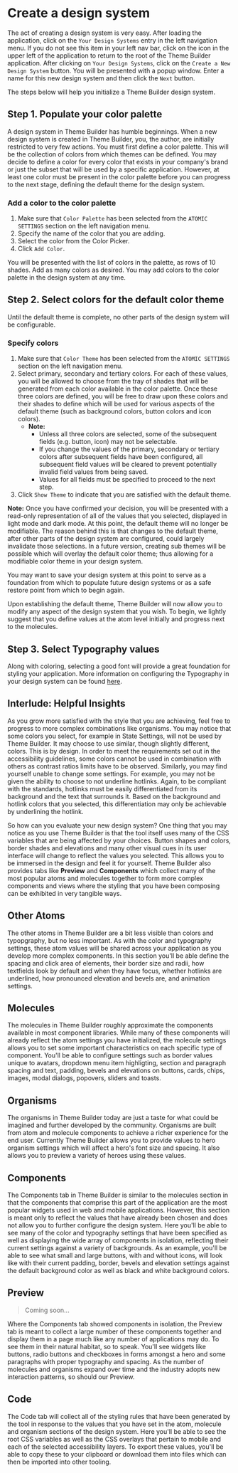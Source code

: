 # Create a design system

The act of creating a design system is very easy.  After loading the application, click on the `Your Design Systems` entry in the left navigation menu.  If you do not see this item in your left nav bar, click on the icon in the upper left of the application to return to the root of the Theme Builder application.  After clicking on `Your Design Systems`, click on the `Create a New Design System` button.  You will be presented with a popup window.  Enter a name for this new design system and then click the `Next` button.

The steps below will help you initialize a Theme Builder design system.

## Step 1. Populate your color palette

A design system in Theme Builder has humble beginnings.  When a new design system is created in Theme Builder, you, the author, are initially restricted to very few actions.  You must first define a color palette.  This will be the collection of colors from which themes can be defined.  You may decide to define a color for every color that exists in your company's brand or just the subset that will be used by a specific application.  However, at least one color must be present in the color palette before you can progress to the next stage, defining the default theme for the design system.

### Add a color to the color palette

1. Make sure that `Color Palette` has been selected from the `ATOMIC SETTINGS` section on the left navigation menu.
2. Specify the name of the color that you are adding.
3. Select the color from the Color Picker.
4. Click `Add Color`.

You will be presented with the list of colors in the palette, as rows of 10 shades.  Add as many colors as desired.  You may add colors to the color palette in the design system at any time.

## Step 2. Select colors for the default color theme

Until the default theme is complete, no other parts of the design system will be configurable.

### Specify colors

1. Make sure that `Color Theme` has been selected from the `ATOMIC SETTINGS` section on the left navigation menu.
2. Select primary, secondary and tertiary colors.  For each of these values, you will be allowed to choose from the tray of shades that will be generated from each color available in the color palette.  Once these three colors are defined, you will be free to draw upon these colors and their shades to define which will be used for various aspects of the default theme (such as background colors, button colors and icon colors).
    * **Note:**
        * Unless all three colors are selected, some of the subsequent fields (e.g. button, icon) may not be selectable.
        * If you change the values of the primary, secondary or tertiary colors after subsequent fields have been configured, all subsequent field values will be cleared to prevent potentially invalid field values from being saved.
        * Values for all fields must be specified to proceed to the next step.
3. Click `Show Theme` to indicate that you are satisfied with the default theme.

**Note:** Once you have confirmed your decision, you will be presented with a read-only representation of all of the values that you selected, displayed in light mode and dark mode.  At this point, the default theme will no longer be modifiable.  The reason behind this is that changes to the default theme, after other parts of the design system are configured, could largely invalidate those selections.  In a future version, creating sub themes will be possible which will overlay the default color theme; thus allowing for a modifiable color theme in your design system.

You may want to save your design system at this point to serve as a foundation from which to populate future design systems or as a safe restore point from which to begin again.

Upon establishing the default theme, Theme Builder will now allow you to modify any aspect of the design system that you wish.  To begin, we lightly suggest that you define values at the atom level initially and progress next to the molecules.

## Step 3. Select Typography values

Along with coloring, selecting a good font will provide a great foundation for styling your application.  More information on configuring the Typography in your design system can be found [here](../designers/how-to-configure-fonts.md).

## Interlude: Helpful Insights

As you grow more satisfied with the style that you are achieving, feel free to progress to more complex combinations like organisms.  You may notice that some colors you select, for example in State Settings, will not be used by Theme Builder.  It may choose to use similar, though slightly different, colors.  This is by design.  In order to meet the requirements set out in the accessibility guidelines, some colors cannot be used in combination with others as contrast ratios limits have to be observed.  Similarly, you may find yourself unable to change some settings.  For example, you may not be given the ability to choose to not underline hotlinks.  Again, to be compliant with the standards, hotlinks must be easily differentiated from its background and the text that surrounds it.  Based on the background and hotlink colors that you selected, this differentiation may only be achievable by underlining the hotlink.

So how can you evaluate your new design system?  One thing that you may notice as you use Theme Builder is that the tool itself uses many of the CSS variables that are being affected by your choices.  Button shapes and colors, border shades and elevations and many other visual cues in its user interface will change to reflect the values you selected.  This allows you to be immersed in the design and feel it for yourself.  Theme Builder also provides tabs like **Preview** and **Components** which collect many of the most popular atoms and molecules together to form more complex components and views where the styling that you have been composing can be exhibited in very tangible ways.

## Other Atoms

The other atoms in Theme Builder are a bit less visible than colors and typopgraphy, but no less important.  As with the color and typography settings, these atom values will be shared across your application as you develop more complex components.  In this section you'll be able define the spacing and click area of elements, their border size and radii, how textfields look by default and when they have focus, whether hotlinks are underlined, how pronounced elevation and bevels are, and animation settings.

## Molecules

The molecules in Theme Builder roughly approximate the components available in most component libraries.  While many of these components will already reflect the atom settings you have initialized, the molecule settings allows you to set some important characteristics on each specific type of component.  You'll be able to configure settings such as border values unique to avatars, dropdown menu item highligting, section and paragraph spacing and text, padding, bevels and elevations on buttons, cards, chips, images, modal dialogs, popovers, sliders and toasts.

## Organisms

The organisms in Theme Builder today are just a taste for what could be imagined and further developed by the community.  Organisms are built from atom and molecule components to achieve a richer experience for the end user.  Currently Theme Builder allows you to provide values to hero organism settings which will affect a hero's font size and spacing.  It also allows you to preview a variety of heroes using these values.

## Components

The Components tab in Theme Builder is similar to the molecules section in that the components that comprise this part of the application are the most popular widgets used in web and mobile applications.  However, this section is meant only to reflect the values that have already been chosen and does not allow you to further configure the design system.  Here you'll be able to see many of the color and typography settings that have been specified as well as displaying the wide array of components in isolation, reflecting their current settings against a variety of backgrounds.  As an example, you'll be able to see what small and large buttons, with and without icons, will look like with their current padding, border, bevels and elevation settings against the default background color as well as black and white background colors.

## Preview

> Coming soon...

Where the Components tab showed components in isolation, the Preview tab is meant to collect a large number of these components together and display them in a page much like any number of applications may do.  To see them in their natural habitat, so to speak.  You'll see widgets like buttons, radio buttons and checkboxes in forms amongst a hero and some paragraphs with proper typography and spacing.  As the number of molecules and organisms expand over time and the industry adopts new interaction patterns, so should our Preview.

## Code

The Code tab will collect all of the styling rules that have been generated by the tool in response to the values that you have set in the atom, molecule and organism sections of the design system.  Here you'll be able to see the root CSS variables as well as the CSS overlays that pertain to mobile and each of the selected accessibility layers.  To export these values, you'll be able to copy these to your clipboard or download them into files which can then be imported into other tooling.